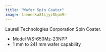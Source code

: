 ```yaml
---
title: "Wafer Spin Coater"
image: faeoenka81ijyi0hpm9r
---
```


Laurell Technologies Corporation Spin Coater.

- Model WS-650Mz-23NPP
- 1 mm to 241 mm wafer capability
